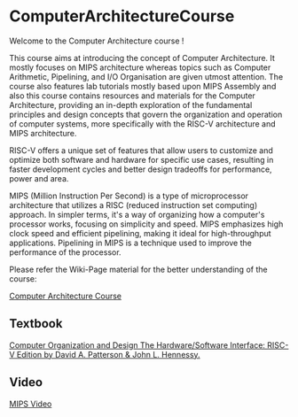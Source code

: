 # ComputerArchitectureCourse

Welcome to the Computer Architecture course !


This course aims at introducing the concept of Computer Architecture. It mostly focuses on MIPS architecture whereas topics such as Computer Arithmetic, Pipelining,  and I/O Organisation are given utmost attention. The course also features lab tutorials mostly based upon MIPS Assembly and also this course contains resources and materials for the Computer Architecture, providing an in-depth exploration of the fundamental principles and design concepts that govern the organization and operation of computer systems, more specifically with the RISC-V architecture and MIPS architecture.

RISC-V offers a unique set of features that allow users to customize and optimize both software and hardware for specific use cases, resulting in faster development cycles and better design tradeoffs for performance, power and area.

MIPS (Million Instruction Per Second)  is a type of microprocessor architecture that utilizes a  RISC (reduced instruction set computing) approach. In simpler terms, it's a way of organizing how a computer's processor works, focusing on simplicity and speed. MIPS emphasizes high clock speed and efficient pipelining, making it ideal for high-throughput applications. Pipelining in MIPS is a technique used to improve the performance of the processor.

Please refer the Wiki-Page material for the better understanding of the course:


[Computer Architecture Course](https://github.com/muneeb-mbytes/computerArchitectureCourse/wiki)

## Textbook
[Computer Organization and Design The Hardware/Software Interface: RISC-V Edition by  David A. Patterson & John L. Hennessy.](https://www.google.co.in/books/edition/Computer_Organization_and_Design_RISC_V/H7wxDQAAQBAJ?hl=en&gbpv=0)

## Video
[MIPS Video](https://www.youtube.com/watch?v=4TzMyXmzL8M&list=PL59E5B57A04EAE09C)
